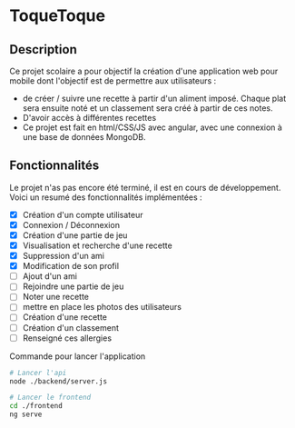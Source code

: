 # ToqueToque
## Description
Ce projet scolaire a pour objectif la création d'une application web pour mobile dont l'objectif est de permettre aux utilisateurs :
- de créer / suivre une recette à partir d'un aliment imposé. Chaque plat sera ensuite noté et un classement sera créé à partir de ces notes.
- D'avoir accès à différentes recettes
- Ce projet est fait en html/CSS/JS avec angular, avec une connexion à une base de données MongoDB.

## Fonctionnalités
Le projet n'as pas encore été terminé, il est en cours de développement.
Voici un resumé des fonctionnalités implémentées :
- [x] Création d'un compte utilisateur
- [x] Connexion / Déconnexion
- [x] Création d'une partie de jeu
- [x] Visualisation et recherche d'une recette
- [x] Suppression d'un ami
- [x] Modification de son profil
- [ ] Ajout d'un ami
- [ ] Rejoindre une partie de jeu
- [ ] Noter une recette
- [ ] mettre en place les photos des utilisateurs
- [ ] Création d'une recette
- [ ] Création d'un classement
- [ ] Renseigné ces allergies

Commande pour lancer l'application
```bash
# Lancer l'api
node ./backend/server.js

# Lancer le frontend
cd ./frontend
ng serve

```